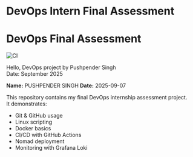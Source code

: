 
# DevOps Intern Final Assessment
# DevOps Final Assessment

![CI](https://github.com/Rajat10xio/devops-intern-final/actions/workflows/ci.yml/badge.svg)

Hello, DevOps project by Pushpender Singh  
Date: September 2025

**Name:** PUSHPENDER SINGH 
**Date:** 2025-09-07  

This repository contains my final DevOps internship assessment project.  
It demonstrates:
- Git & GitHub usage
- Linux scripting
- Docker basics
- CI/CD with GitHub Actions
- Nomad deployment
- Monitoring with Grafana Loki
